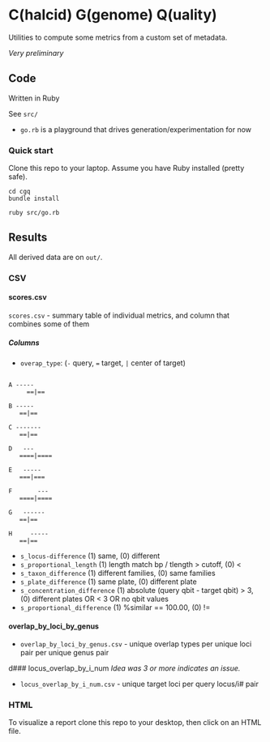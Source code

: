 # C(halcid) G(genome) Q(uality)

Utilities to compute some metrics from a custom set of metadata.

_Very preliminary_

## Code

Written in Ruby

See `src/`

* `go.rb` is a playground that drives generation/experimentation for now 

### Quick start

Clone this repo to your laptop.  Assume you have Ruby installed (pretty safe).

```
cd cgq
bundle install

ruby src/go.rb
```

## Results

All derived data are on `out/`.

### CSV

#### scores.csv
`scores.csv` - summary table of individual metrics, and column that combines some of them

##### Columns
* `overap_type`: (`-` query, `=` target, `|` center of target)
```

A -----
     ==|==

B ----- 
   ==|==

C ------- 
   ==|==

D   --- 
   ====|====

E   ----- 
   ===|===

F       --- 
   ====|====

G   ------
   ==|== 

H     -----
   ==|== 
``` 
* `s_locus-difference` (1) same, (0) different
* `s_proportional_length` (1) length match bp / tlength > cutoff, (0) < 
* `s_taxon_difference` (1) different families, (0) same families
* `s_plate_difference` (1) same plate, (0) different plate
* `s_concentration_difference` (1) absolute (query qbit - target qbit) > 3, (0) different plates OR < 3 OR no qbit values
* `s_proportional_difference` (1) %similar == 100.00, (0) !=

#### overlap_by_loci_by_genus
* `overlap_by_loci_by_genus.csv` - unique overlap types per unique loci pair per unique genus pair

d### locus_overlap_by_i_num
_Idea was 3 or more indicates an issue._
* `locus_overlap_by_i_num.csv` - unique target loci per query locus/i# pair 

### HTML
To visualize a report clone this repo to your desktop, then click on an HTML file.

